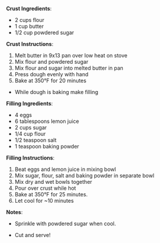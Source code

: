 **Crust Ingredients**:
- 2 cups flour
- 1 cup butter
- 1/2 cup powdered sugar

**Crust Instructions**:
1. Melt butter in 9x13 pan over low heat on stove
1. Mix flour and powdered sugar
1. Mix flour and sugar into melted butter in pan
1. Press dough evenly with hand
1. Bake at 350°F for 20 minutes

- While dough is baking make filling

**Filling Ingredients**:
- 4 eggs
- 6 tablespoons lemon juice
- 2 cups sugar
- 1/4 cup flour
- 1/2 teaspoon salt
- 1 teaspoon baking powder

**Filling Instructions**:
1. Beat eggs and lemon juice in mixing bowl
1. Mix sugar, flour, salt and baking powder in separate bowl
1. Mix dry and wet bowls together
1. Pour over crust while hot
1. Bake at 350°F for 25 minutes. 
1. Let cool for ~10 minutes

**Notes**:
- Sprinkle with powdered sugar when cool.

- Cut and serve!
